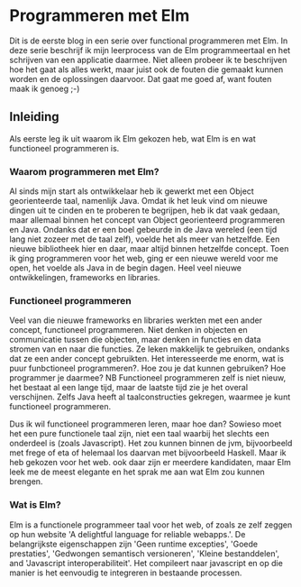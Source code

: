 # Programmeren met Elm

Dit is de eerste blog in een serie over functional programmeren met Elm. In deze serie beschrijf ik mijn leerprocess van de Elm programmeertaal en het schrijven van een applicatie daarmee. Niet alleen probeer ik te beschrijven hoe het gaat als alles werkt, maar juist ook de fouten die gemaakt kunnen worden en de oplossingen daarvoor. Dat gaat me goed af, want fouten maak ik genoeg ;-)

## Inleiding

Als eerste leg ik uit waarom ik Elm gekozen heb, wat Elm is en wat functioneel programmeren is.

### Waarom programmeren met Elm?

Al sinds mijn start als ontwikkelaar heb ik gewerkt met een Object georienteerde taal, namenlijk Java. Omdat ik het leuk vind om nieuwe dingen uit  te cinden en te proberen te begrijpen, heb ik dat vaak gedaan, maar allemaal binnen het concept van Object georienteerd programmeren en Java. Ondanks dat er een boel gebeurde in de Java wereled (een tijd lang niet zozeer met de taal zelf), voelde het als meer van hetzelfde. Een nieuwe bibliotheek hier en daar, maar altijd binnen hetzelfde concept. Toen ik ging programmeren voor het web, ging er een nieuwe wereld voor me open, het voelde als Java in de begin dagen. Heel veel nieuwe ontwikkelingen, frameworks en libraries.

### Functioneel programmeren

Veel van die nieuwe frameworks en libraries werkten met een ander concept, functioneel programmeren. Niet denken in objecten en communicatie tussen die objecten, maar denken in functies en data stromen van en naar die functies. Ze leken makkelijk te gebruiken, ondanks dat ze een ander concept gebruikten. Het interesseerde me enorm, wat is puur funbctioneel programmeren?. Hoe zou je dat kunnen gebruiken? Hoe programmer je daarmee? NB Functioneel programmeren zelf is niet nieuw, het bestaat al een lange tijd, maar de laatste tijd zie je het overal verschijnen. Zelfs Java heeft al taalconstructies gekregen, waarmee je kunt functioneel programmeren.

Dus ik wil functioneel programmeren leren, maar hoe dan? Sowieso moet het een pure functionele taal zijn, niet een taal waarbij het slechts een onderdeel is (zoals Javascript). Het zou kunnen binnen de jvm, bijvoorbeeld met frege of eta of helemaal los daarvan met bijvoorbeeld Haskell. Maar ik heb gekozen voor het web. ook daar zijn er meerdere kandidaten, maar Elm leek me de meest elegante en het sprak me aan wat Elm zou kunnen brengen.

### Wat is Elm?

Elm is a functionele programmeer taal voor het web, of zoals ze zelf zeggen op hun website 'A delightful language for reliable webapps.'. De belangrijkste eigenschappen zijn 'Geen runtime excepties', 'Goede prestaties', 'Gedwongen semantisch versioneren', 'Kleine bestanddelen', and 'Javascript interoperabiliteit'. Het compileert naar javascript en op die manier is het eenvoudig te integreren in bestaande processen.
